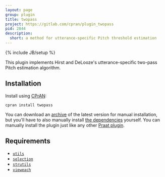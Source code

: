```yaml
---
layout: page
group: plugin
title: twopass
project: https://gitlab.com/cpran/plugin_twopass
pid: 2844
description:
  short: a method for utterance-specific Pitch threshold estimation
---
```

{% include JB/setup %}

This plugin implements Hirst and DeLooze's utterance-specific two-pass Pitch
estimation algorithm.

## Installation

Install using [CPrAN][]:

    cpran install twopass

You can download an [archive][] of the latest version for manual installation,
but you'll have to also manually install [the dependencies](#requirements)
yourself. You can manually install the plugin just like any other [Praat
plugin][plugins].

[plugins]: http://www.fon.hum.uva.nl/praat/manual/plug-ins.html
[archive]: https://gitlab.com/cpran/plugin_twopass/repository/archive.zip
[cpran]:   https://cpran.net

## Requirements

* [`utils`](/plugins/utils)
* [`selection`](/plugins/selection)
* [`strutils`](/plugins/strutils)
* [`vieweach`](/plugins/vieweach)
